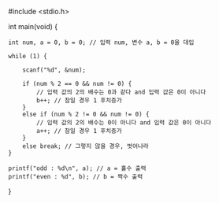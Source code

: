 #include <stdio.h>

int main(void) {
	
	int num, a = 0, b = 0; // 입력 num, 변수 a, b = 0을 대입

	while (1) {

		scanf("%d", &num);

		if (num % 2 == 0 && num != 0) {
			// 입력 값의 2의 배수는 0과 같다 and 입력 값은 0이 아니다
			b++; // 참일 경우 1 후치증가
		}
		else if (num % 2 != 0 && num != 0) {
			// 입력 값의 2의 배수는 0이 아니다 and 입력 값은 0이 아니다
			a++; // 참일 경우 1 후치증가
		}
		else break; // 그렇지 않을 경우, 벗어나라
	}

	printf("odd : %d\n", a); // a = 홀수 출력
	printf("even : %d", b); // b = 짝수 출력
}

